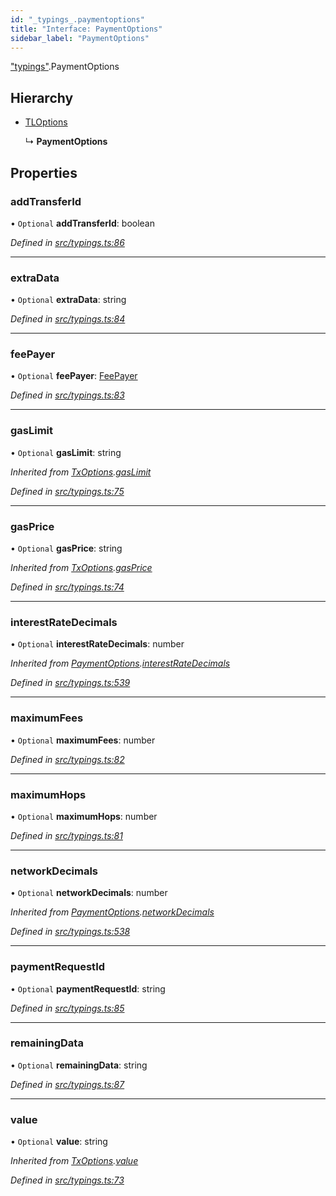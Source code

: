 ```yaml
---
id: "_typings_.paymentoptions"
title: "Interface: PaymentOptions"
sidebar_label: "PaymentOptions"
---
```


["typings"](../modules/_typings_.md).PaymentOptions

## Hierarchy

* [TLOptions](../modules/_typings_.md#tloptions)

  ↳ **PaymentOptions**

## Properties

### addTransferId

• `Optional` **addTransferId**: boolean

*Defined in [src/typings.ts:86](https://github.com/trustlines-protocol/clientlib/blob/4830efe/src/typings.ts#L86)*

___

### extraData

• `Optional` **extraData**: string

*Defined in [src/typings.ts:84](https://github.com/trustlines-protocol/clientlib/blob/4830efe/src/typings.ts#L84)*

___

### feePayer

• `Optional` **feePayer**: [FeePayer](../enums/_typings_.feepayer.md)

*Defined in [src/typings.ts:83](https://github.com/trustlines-protocol/clientlib/blob/4830efe/src/typings.ts#L83)*

___

### gasLimit

• `Optional` **gasLimit**: string

*Inherited from [TxOptions](_typings_.txoptions.md).[gasLimit](_typings_.txoptions.md#gaslimit)*

*Defined in [src/typings.ts:75](https://github.com/trustlines-protocol/clientlib/blob/4830efe/src/typings.ts#L75)*

___

### gasPrice

• `Optional` **gasPrice**: string

*Inherited from [TxOptions](_typings_.txoptions.md).[gasPrice](_typings_.txoptions.md#gasprice)*

*Defined in [src/typings.ts:74](https://github.com/trustlines-protocol/clientlib/blob/4830efe/src/typings.ts#L74)*

___

### interestRateDecimals

• `Optional` **interestRateDecimals**: number

*Inherited from [PaymentOptions](_typings_.paymentoptions.md).[interestRateDecimals](_typings_.paymentoptions.md#interestratedecimals)*

*Defined in [src/typings.ts:539](https://github.com/trustlines-protocol/clientlib/blob/4830efe/src/typings.ts#L539)*

___

### maximumFees

• `Optional` **maximumFees**: number

*Defined in [src/typings.ts:82](https://github.com/trustlines-protocol/clientlib/blob/4830efe/src/typings.ts#L82)*

___

### maximumHops

• `Optional` **maximumHops**: number

*Defined in [src/typings.ts:81](https://github.com/trustlines-protocol/clientlib/blob/4830efe/src/typings.ts#L81)*

___

### networkDecimals

• `Optional` **networkDecimals**: number

*Inherited from [PaymentOptions](_typings_.paymentoptions.md).[networkDecimals](_typings_.paymentoptions.md#networkdecimals)*

*Defined in [src/typings.ts:538](https://github.com/trustlines-protocol/clientlib/blob/4830efe/src/typings.ts#L538)*

___

### paymentRequestId

• `Optional` **paymentRequestId**: string

*Defined in [src/typings.ts:85](https://github.com/trustlines-protocol/clientlib/blob/4830efe/src/typings.ts#L85)*

___

### remainingData

• `Optional` **remainingData**: string

*Defined in [src/typings.ts:87](https://github.com/trustlines-protocol/clientlib/blob/4830efe/src/typings.ts#L87)*

___

### value

• `Optional` **value**: string

*Inherited from [TxOptions](_typings_.txoptions.md).[value](_typings_.txoptions.md#value)*

*Defined in [src/typings.ts:73](https://github.com/trustlines-protocol/clientlib/blob/4830efe/src/typings.ts#L73)*
